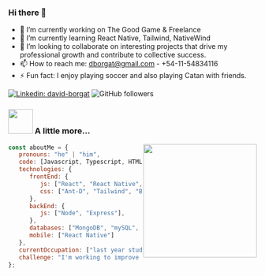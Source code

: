 ### Hi there 👋

- 🔭 I’m currently working on The Good Game & Freelance
- 🌱 I’m currently learning React Native, Tailwind, NativeWind 
- 👯 I’m looking to collaborate on interesting projects that drive my professional growth and contribute to collective success.
- 📫 How to reach me: dborgat@gmail.com - +54-11-54834116
- ⚡ Fun fact: I enjoy playing soccer and also playing Catan with friends.


[![Linkedin: david-borgat](https://img.shields.io/badge/-davor-blue?style=flat-square&logo=Linkedin&logoColor=white&link=https://www.linkedin.com/in/david-borgat/)](https://www.linkedin.com/in/david-borgat/)
![GitHub followers](https://img.shields.io/github/followers/dborgat?label=Follow&style=social)


### <img src="https://media.giphy.com/media/VgCDAzcKvsR6OM0uWg/giphy.gif" width="50"> A little more...  

<img align='right' src="https://media.giphy.com/media/M9gbBd9nbDrOTu1Mqx/giphy.gif" width="230">


  
```javascript
const aboutMe = {
   pronouns: "he" | "him",
   code: [Javascript, Typescript, HTML, CSS],
   technologies: {
      frontEnd: {
         js: ["React", "React Native", "Next"],
         css: ["Ant-D", "Tailwind", "Bootstrap", "Material Design", "NativeWind"]
      },
      backEnd: {
         js: ["Node", "Express"],
      },
      databases: ["MongoDB", "mySQL", "SQLServer"],
      mobile: ["React Native"]
   },
   currentOccupation: ["last year student, open for job opportunities"],
   challenge: "I'm working to improve my physical performance and energy levels 😊",
};
```


